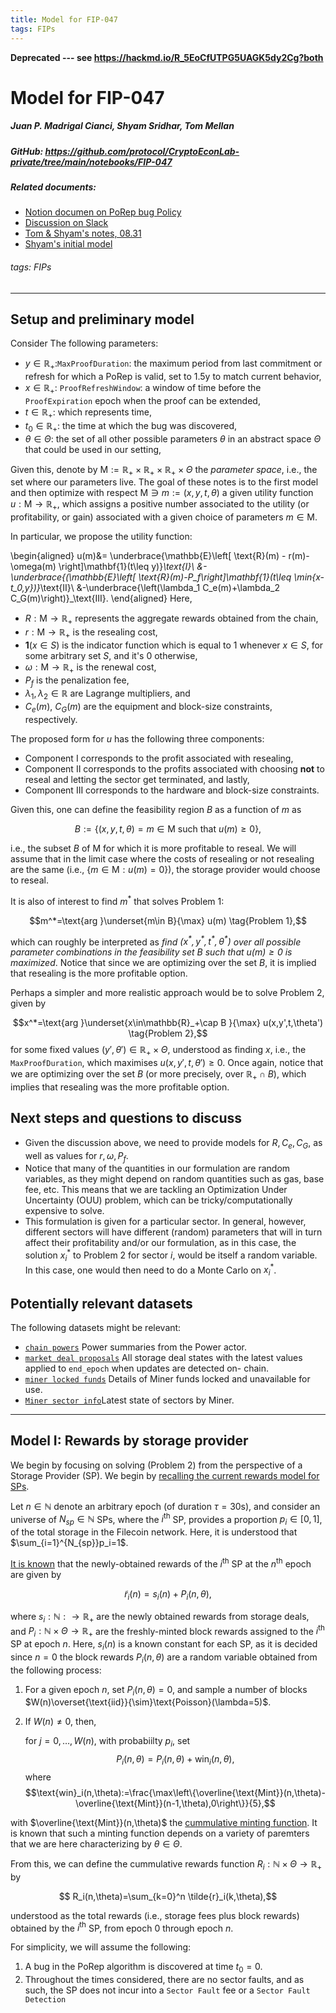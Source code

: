 ```yaml
---
title: Model for FIP-047
tags: FIPs
---
```


**Deprecated --- see https://hackmd.io/R_5EoCfUTPG5UAGK5dy2Cg?both**

# Model for FIP-047

#####  Juan P. Madrigal Cianci, Shyam Sridhar, Tom Mellan
##### GitHub: https://github.com/protocol/CryptoEconLab-private/tree/main/notebooks/FIP-047



##### Related documents: 
- [Notion documen on PoRep bug Policy](https://www.notion.so/pl-strflt/Proof-Expiration-PoRep-Bug-Policy-FIP-XXXX-9c661735caa449d28df98e948b244ab0) 
- [Discussion on Slack](https://protocollabs.slack.com/archives/C03U8PC03CM/p1661976025028949?thread_ts=1661939946.939619&cid=C03U8PC03CM )
- [Tom & Shyam's notes, 08.31](https://docs.google.com/document/d/1tyitlaNpQ8I29-1RQMI-ALClb3DKp42kUsVAGibXlb8/edit#)
- [Shyam's initial model](https://hackmd.io/@1dR0N2W7SQyZWg7DGB8Vfw/SkfqY1zxo)


###### tags: FIPs

----


## Setup and preliminary model
Consider The following parameters:

- $y\in \mathbb{R}_+:$`MaxProofDuration`: the maximum period from last commitment or refresh for which a PoRep is valid, set to 1.5y to match current behavior, 
- $x\in \mathbb{R}_+:$ `ProofRefreshWindow`: a window of time before the `ProofExpiration` epoch when the proof can be extended,
- $t\in\mathbb{R}_+$: which represents time,
- $t_0\in\mathbb{R}_+$: the time at which the bug was discovered,
- $\theta\in\Theta$:  the set of all other possible parameters $\theta$ in an abstract space $\Theta$ that could be used in our setting,

Given this, denote by $\mathsf{M}:=\mathbb{R}_+\times\mathbb{R}_+\times\mathbb{R}_+\times\Theta$ the *parameter space*, i.e., the set where our parameters live. The goal of these notes is to the first model and then optimize with respect $\mathsf{M}\ni m:=(x,y,t,\theta)$ a given utility function $u:\mathsf{M}\to \mathbb{\mathbb{R}_+}$, which assigns a positive number associated to the utility (or profitability, or gain) associated with a given choice of parameters $m\in\mathsf{M}$. 

In particular, we propose the utility function:


\begin{aligned} 
u(m)&= \underbrace{\mathbb{E}\left[ \text{R}(m) - r(m)-\omega(m) \right]\mathbf{1}(t\leq y)}_\text{I}\\
&-\underbrace{(\mathbb{E}\left[ \text{R}(m)-P_f\right]\mathbf{1}(t\leq \min\{x-t_0,y\})}_\text{II}\\
&-\underbrace{\left(\lambda_1 C_e(m)+\lambda_2 C_G(m)\right)}_\text{III}.
\end{aligned}
Here,
- $R:\mathsf{M}\to\mathbb{R}_+$ represents the aggregate rewards obtained from the chain,
- $r:\mathsf{M}\to\mathbb{R}_+$ is the resealing cost,
- $\mathbf{1}(x\in S)$ is the indicator function which is equal to 1 whenever $x\in S$, for some arbitrary set $S$, and it's 0 otherwise,
-  $\omega:\mathsf{M}\to\mathbb{R}_+$ is the renewal cost,
-  $P_f$ is the penalization fee,
-  $\lambda_1,\lambda_2\in\mathbb{R}$ are Lagrange multipliers, and 
-   $C_e(m)$, $C_G(m)$ are the equipment and block-size constraints, respectively.

The proposed form for $u$ has the following three components:
- Component $\text{I}$ corresponds to the profit associated with resealing,
- Component $\text{II}$ corresponds to the profits associated with choosing **not** to reseal and letting the sector get terminated, and lastly,
-  Component $\text{III}$ corresponds to the hardware and block-size constraints. 

Given this, one can define the feasibility region $B$ as a function of $m$ as  

$$ B:=\left\{(x,y,t,\theta)=m \in\mathsf{M} \text{ such that } u(m) \geq 0 \right\},$$

i.e., the subset $B$ of $\mathsf{M}$ for which it is more profitable to reseal. We will assume that in the limit case where the costs of resealing or not resealing are the same (i.e., $\{m\in\mathsf{M}: u(m)=0\}$), the storage provider would choose to reseal. 

It is also of interest to find $m^*$ that solves Problem 1:


$$m^*=\text{arg }\underset{m\in B}{\max} u(m) \tag{Problem 1},$$

which can roughly be interpreted as *find $(x^*,y^*,t^*,\theta^*)$ over all possible parameter combinations in the feasibility set $B$ such that $u(m)\geq 0$ is maximized*. Notice that since we are optimizing over the set $B$, it is implied that resealing is the more profitable option. 


Perhaps a simpler and more realistic approach would be to solve Problem 2, given by 


$$x^*=\text{arg }\underset{x\in\mathbb{R}_+\cap B }{\max} u(x,y',t,\theta') \tag{Problem 2},$$
for some fixed values $(y',\theta')\in\mathbb{R}_+\times\Theta$, understood as finding $x$, i.e., the `MaxProofDuration`, which maximises $u(x,y',t,\theta')\geq 0$. Once again, notice that we are optimizing over the set $B$ (or more precisely, over $\mathbb{R}_+\cap B$), which implies that resealing was the more profitable option. 


## Next steps and questions to discuss

- Given the discussion above, we need to provide models for $R, C_e, C_G$, as well as values for $r,\omega, P_f$. 
- Notice that many of the quantities in our formulation are random variables, as they might depend on random quantities such as gas, base fee, etc. This means that we are tackling an Optimization Under Uncertainty (OUU) problem, which can be tricky/computationally expensive to solve. 
- This formulation is given for a particular sector. In general, however,  different sectors will have different (random) parameters that will in turn affect their profitability and/or our formulation, as in this case, the solution $x^*_i$ to Problem 2 for sector $i$, would be itself a random variable. In this case, one would then need to do a Monte Carlo on $x^*_i$. 







## Potentially relevant datasets

The following datasets might be relevant:

- [`chain powers`](https://lilium.sh/data/models/#chainpowers)  Power summaries from the Power actor.
- [`market deal proposals`](https://lilium.sh/data/models/#market_deal_proposals) All storage deal states with the latest values applied to `end_epoch` when updates are detected on- chain.
- [`miner locked funds`](https://lilium.sh/data/models/#miner_locked_funds) Details of Miner funds locked and unavailable for use.
- [`Miner sector info`](https://lilium.sh/data/models/#miner_sector_infos)Latest state of sectors by Miner.

-----
##  Model I: Rewards by storage provider


We begin by focusing on solving $\text{(Problem 2)}$ from the perspective of a Storage Provider (SP). We begin by [recalling the current rewards model for SPs](https://spec.filecoin.io/systems/filecoin_token/block_reward_minting/). 

Let $n\in\mathbb{N}$ denote an arbitrary epoch (of duration $\tau=30$s), and consider an universe of $N_{sp}\in\mathbb{N}$ SPs, where the $i^\text{th}$ SP, provides a proportion $p_i\in[0,1]$, of the total storage in the Filecoin network. Here, it is understood that $\sum_{i=1}^{N_{sp}}p_i=1$. 

[It is known](https://spec.filecoin.io/systems/filecoin_token/block_reward_minting/) that the newly-obtained rewards of the $i^\text{th}$ SP at the  $n^\text{th}$ epoch are given by

$$\tilde{r}_i(n)=s_i(n)+P_i(n,\theta),$$

where $s_i:\mathbb{N}:\to\mathbb{R}_+$ are the newly obtained rewards from storage deals, and $P_i:\mathbb{N}\times\Theta\to\mathbb{R}_+$ are the freshly-minted block rewards assigned to the $i^\text{th}$ SP at epoch $n$. Here, $s_i(n)$ is a known constant for each SP, as it is decided since $n=0$ the block rewards $P_i(n,\theta)$ are a random variable obtained from the following process: 

1. For a given epoch $n$, set $P_i(n,\theta)=0$, and sample a number of blocks $W(n)\overset{\text{iid}}{\sim}\text{Poisson}(\lambda=5)$. 
2. If $W(n)\neq 0$, then,
    
    for $j=0,\dots,W(n)$, with probabiilty $p_i$, set 
    $$ P_i(n,\theta)=P_i(n,\theta)+\text{win}_i(n,\theta), $$
where 
$$\text{win}_i(n,\theta):=\frac{\max\left\{\overline{\text{Mint}}(n,\theta)-\overline{\text{Mint}}(n-1,\theta),0\right\}}{5},$$

with $\overline{\text{Mint}}(n,\theta)$ the [cummulative minting function](https://spec.filecoin.io/systems/filecoin_token/block_reward_minting/). It is known that such a minting function depends on a variety of paremters that we are here characterizing by $\theta\in\Theta$. 


From this, we can define the cummulative rewards function $R_i:\mathbb{N}\times\Theta\to\mathbb{R}_+$ by 

$$ R_i(n,\theta)=\sum_{k=0}^n \tilde{r}_i(k,\theta),$$

understood as the total rewards (i.e., storage fees plus block rewards) obtained by the $i^\text{th}$ SP, from epoch $0$ through epoch $n$. 









For simplicity, we will assume the following:

1. A bug in the PoRep algorithm is discovered at time $t_0=0$.
2. Throughout the times considered, there are no sector faults, and as such, the SP does not incur into a `Sector Fault` fee or a `Sector Fault Detection`

